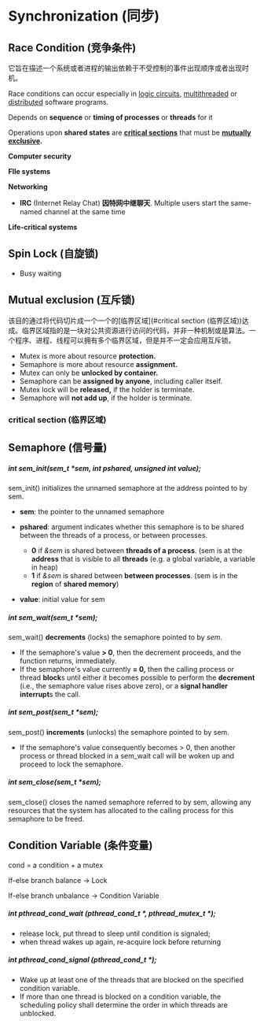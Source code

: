 # Synchronization (同步)



## Race Condition (竞争条件)

它旨在描述一个系统或者进程的输出依赖于不受控制的事件出现顺序或者出现时机。

Race conditions can occur especially in [logic circuits](https://en.wikipedia.org/wiki/Logic_gate), [multithreaded](https://en.wikipedia.org/wiki/Thread_(computing)) or [distributed](https://en.wikipedia.org/wiki/Distributed_computing) software programs.

Depends on **sequence** or **timing of processes** or **threads** for it

Operations upon **shared states** are **[critical sections](https://en.wikipedia.org/wiki/Critical_section)** that must be **[mutually exclusive](https://en.wikipedia.org/wiki/Mutual_exclusion).**

**Computer security**

**FIle systems**

**Networking**

- **IRC** (Internet Relay Chat) **因特网中继聊天**. Multiple users start the same-named channel at the same time

**Life-critical systems**



## Spin Lock (自旋锁)

- Busy waiting

## Mutual exclusion (互斥锁)

该目的通过将代码切片成一个一个的[临界区域](#critical section (临界区域))达成。临界区域指的是一块对公共资源进行访问的代码，并非一种机制或是算法。一个程序、进程、线程可以拥有多个临界区域，但是并不一定会应用互斥锁。

- Mutex is more about resource **protection.**
- Semaphore is more about resource **assignment.**
- Mutex can only be **unlocked by container.**
- Semaphore can be **assigned by anyone**, including caller itself.
- Mutex lock will be **released,** if the holder is terminate.
- Semaphore will **not add up**, if the holder is terminate.



### critical section (临界区域)



## Semaphore (信号量)

##### int sem_init(sem_t *sem, int pshared, unsigned int value);

sem_init() initializes the unnamed semaphore at the address pointed to by sem.

- **sem**: the pointer to the unnamed semaphore
- **pshared**: argument indicates whether this semaphore is to be shared between the threads of a process, or between processes.
  - **0** if *&sem* is shared between **threads of a process**. (sem is at the **address** that is visible to all **threads** (e.g. a global variable, a variable in heap)  
  - **1** if *&sem* is shared between **between processes**. (sem is in the **region** of **shared memory**)

- **value**: initial value for sem

##### int sem_wait(sem_t *sem);

sem_wait() **decrements** (locks) the semaphore pointed to by *sem*. 

- If the semaphore's value **> 0**, then the decrement proceeds, and the function returns, immediately. 
- If the semaphore's value currently **= 0,** then the calling process or thread **block**s until either it becomes possible to perform the **decrement** (i.e., the semaphore value rises above zero), or a **signal handler interrupt**s the call.

##### int sem_post(sem_t *sem);

sem_post() **increments** (unlocks) the semaphore pointed to by sem. 

- If the semaphore's value consequently becomes > 0, then another process or thread blocked in a sem_wait call will be woken up and proceed to lock the semaphore.

##### int sem_close(sem_t *sem);

sem_close() closes the named semaphore referred to by sem, allowing any resources that the system has allocated to the calling process for this semaphore to be freed.





## Condition Variable (条件变量)

cond = a condition + a mutex

If-else branch balance -> Lock

If-else branch unbalance -> Condition Variable

##### int pthread_cond_wait (pthread_cond_t *, pthread_mutex_t *);

- release lock, put thread to sleep until condition is signaled;
- when thread wakes up again, re-acquire lock before returning

##### int pthread_cond_signal (pthread_cond_t *);

- Wake up at least one of the threads that are blocked on the specified condition variable.
- If more than one thread is blocked on a condition variable, the scheduling policy shall determine the order in which threads are unblocked.